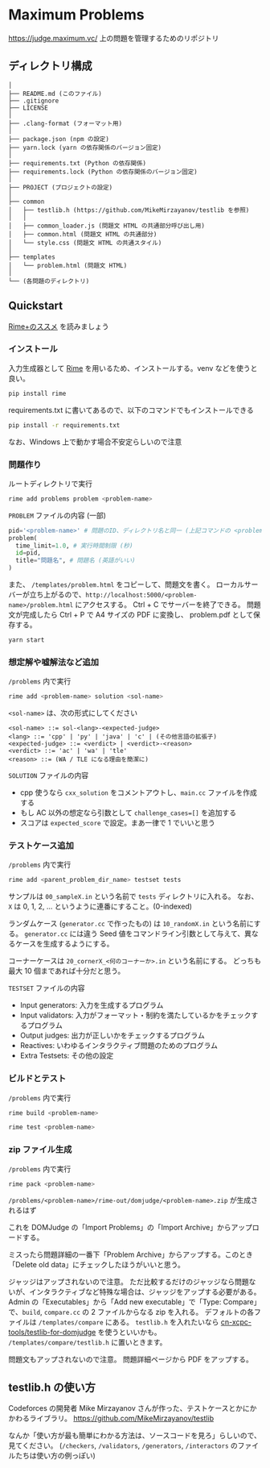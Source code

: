 # Maximum Problems

<https://judge.maximum.vc/> 上の問題を管理するためのリポジトリ

## ディレクトリ構成

```
│
├── README.md (このファイル)
├── .gitignore
├── LICENSE
│
├── .clang-format (フォーマット用)
│
├── package.json (npm の設定)
├── yarn.lock (yarn の依存関係のバージョン固定)
│
├── requirements.txt (Python の依存関係)
├── requirements.lock (Python の依存関係のバージョン固定)
│
├── PROJECT (プロジェクトの設定)
│
├── common
│   ├── testlib.h (https://github.com/MikeMirzayanov/testlib を参照)
│   │
│   ├── common_loader.js (問題文 HTML の共通部分呼び出し用)
│   ├── common.html (問題文 HTML の共通部分)
│   └── style.css (問題文 HTML の共通スタイル)
│
├── templates
│   └── problem.html (問題文 HTML)
│
└── (各問題のディレクトリ)

```

## Quickstart

[Rime+のススメ](https://qiita.com/hiroshi-cl/items/fbd0d0963d8207d33bc6) を読みましょう

### インストール

入力生成器として [Rime](https://github.com/icpc-jag/rime) を用いるため、インストールする。venv などを使うと良い。

```bash
pip install rime
```

requirements.txt に書いてあるので、以下のコマンドでもインストールできる

```bash
pip install -r requirements.txt
```

なお、Windows 上で動かす場合不安定らしいので注意

### 問題作り

ルートディレクトリで実行

```bash
rime add problems problem <problem-name>
```

`PROBLEM` ファイルの内容 (一部)

```py
pid='<problem-name>' # 問題のID、ディレクトリ名と同一 (上記コマンドの <problem-name>)
problem(
  time_limit=1.0, # 実行時間制限 (秒)
  id=pid,
  title="問題名", # 問題名 (英語がいい)
)
```

また、 `/templates/problem.html` をコピーして、問題文を書く。
ローカルサーバーが立ち上がるので、`http://localhost:5000/<problem-name>/problem.html` にアクセスする。
Ctrl + C でサーバーを終了できる。
問題文が完成したら Ctrl + P で A4 サイズの PDF に変換し、 problem.pdf として保存する。

```bash
yarn start
```

### 想定解や嘘解法など追加

`/problems` 内で実行

```bash
rime add <problem-name> solution <sol-name>
```

`<sol-name>` は、次の形式にしてください

```bnf
<sol-name> ::= sol-<lang>-<expected-judge>
<lang> ::= 'cpp' | 'py' | 'java' | 'c' | (その他言語の拡張子)
<expected-judge> ::= <verdict> | <verdict>-<reason>
<verdict> ::= 'ac' | 'wa' | 'tle'
<reason> ::= (WA / TLE になる理由を簡潔に)
```

`SOLUTION` ファイルの内容

- cpp 使うなら `cxx_solution` をコメントアウトし、`main.cc` ファイルを作成する
- もし AC 以外の想定なら引数として `challenge_cases=[]` を追加する
- スコアは `expected_score` で設定。まあ一律で 1 でいいと思う

### テストケース追加

`/problems` 内で実行

```bash
rime add <parent_problem_dir_name> testset tests
```

サンプルは `00_sampleX.in` という名前で `tests` ディレクトリに入れる。
なお、 `X` は 0, 1, 2, ... というように連番にすること。(0-indexed)

ランダムケース (`generator.cc` で作ったもの) は `10_randomX.in` という名前にする。
`generator.cc` には違う Seed 値をコマンドライン引数として与えて、異なるケースを生成するようにする。

コーナーケースは `20_cornerX_<何のコーナーか>.in` という名前にする。
どっちも最大 10 個まであれば十分だと思う。

`TESTSET` ファイルの内容

- Input generators: 入力を生成するプログラム
- Input validators: 入力がフォーマット・制約を満たしているかをチェックするプログラム
- Output judges: 出力が正しいかをチェックするプログラム
- Reactives: いわゆるインタラクティブ問題のためのプログラム
- Extra Testsets: その他の設定

### ビルドとテスト

`/problems` 内で実行

```bash
rime build <problem-name>
```

```bash
rime test <problem-name>
```

### zip ファイル生成

`/problems` 内で実行

```bash
rime pack <problem-name>
```

`/problems/<problem-name>/rime-out/domjudge/<problem-name>.zip` が生成されるはず

これを DOMJudge の「Import Problems」の「Import Archive」からアップロードする。

ミスったら問題詳細の一番下「Problem Archive」からアップする。このとき「Delete old data」にチェックしたほうがいいと思う。

ジャッジはアップされないので注意。
ただ比較するだけのジャッジなら問題ないが、インタラクティブなど特殊な場合は、ジャッジをアップする必要がある。
Admin の「Executables」から「Add new executable」で「Type: Compare」で、`build`, `compare.cc` の 2 ファイルからなる zip を入れる。
デフォルトの各ファイルは `/templates/compare` にある。
`testlib.h` を入れたいなら [cn-xcpc-tools/testlib-for-domjudge](https://github.com/cn-xcpc-tools/testlib-for-domjudge/blob/master/testlib.h) を使うといいかも。
`/templates/compare/testlib.h` に置いときます。

問題文もアップされないので注意。
問題詳細ページから PDF をアップする。

## testlib.h の使い方

Codeforces の開発者 Mike Mirzayanov さんが作った、テストケースとかにかかわるライブラリ。
<https://github.com/MikeMirzayanov/testlib>

なんか「使い方が最も簡単にわかる方法は、ソースコードを見ろ」らしいので、見てください。
(`/checkers`, `/validators`, `/generators`, `/interactors` のファイルたちは使い方の例っぽい)
